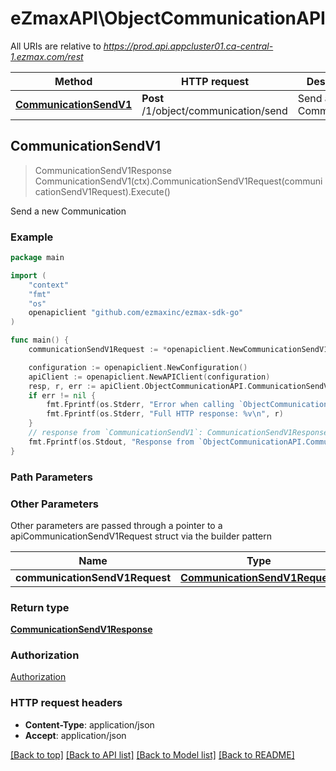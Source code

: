 # eZmaxAPI\ObjectCommunicationAPI

All URIs are relative to *https://prod.api.appcluster01.ca-central-1.ezmax.com/rest*

Method | HTTP request | Description
------------- | ------------- | -------------
[**CommunicationSendV1**](ObjectCommunicationAPI.md#CommunicationSendV1) | **Post** /1/object/communication/send | Send a new Communication



## CommunicationSendV1

> CommunicationSendV1Response CommunicationSendV1(ctx).CommunicationSendV1Request(communicationSendV1Request).Execute()

Send a new Communication



### Example

```go
package main

import (
	"context"
	"fmt"
	"os"
	openapiclient "github.com/ezmaxinc/ezmax-sdk-go"
)

func main() {
	communicationSendV1Request := *openapiclient.NewCommunicationSendV1Request([]openapiclient.CommunicationRequestCompound{*openapiclient.NewCommunicationRequestCompound(openapiclient.Field-eCommunicationType("Email"), "TCommunicationBody_example", false, []openapiclient.CustomCommunicationattachmentRequest{*openapiclient.NewCustomCommunicationattachmentRequest()}, []openapiclient.CommunicationrecipientRequestCompound{*openapiclient.NewCommunicationrecipientRequestCompound()}, []openapiclient.CommunicationreferenceRequestCompound{*openapiclient.NewCommunicationreferenceRequestCompound()}, []openapiclient.CommunicationexternalrecipientRequestCompound{*openapiclient.NewCommunicationexternalrecipientRequestCompound()})}) // CommunicationSendV1Request | 

	configuration := openapiclient.NewConfiguration()
	apiClient := openapiclient.NewAPIClient(configuration)
	resp, r, err := apiClient.ObjectCommunicationAPI.CommunicationSendV1(context.Background()).CommunicationSendV1Request(communicationSendV1Request).Execute()
	if err != nil {
		fmt.Fprintf(os.Stderr, "Error when calling `ObjectCommunicationAPI.CommunicationSendV1``: %v\n", err)
		fmt.Fprintf(os.Stderr, "Full HTTP response: %v\n", r)
	}
	// response from `CommunicationSendV1`: CommunicationSendV1Response
	fmt.Fprintf(os.Stdout, "Response from `ObjectCommunicationAPI.CommunicationSendV1`: %v\n", resp)
}
```

### Path Parameters



### Other Parameters

Other parameters are passed through a pointer to a apiCommunicationSendV1Request struct via the builder pattern


Name | Type | Description  | Notes
------------- | ------------- | ------------- | -------------
 **communicationSendV1Request** | [**CommunicationSendV1Request**](CommunicationSendV1Request.md) |  | 

### Return type

[**CommunicationSendV1Response**](CommunicationSendV1Response.md)

### Authorization

[Authorization](../README.md#Authorization)

### HTTP request headers

- **Content-Type**: application/json
- **Accept**: application/json

[[Back to top]](#) [[Back to API list]](../README.md#documentation-for-api-endpoints)
[[Back to Model list]](../README.md#documentation-for-models)
[[Back to README]](../README.md)

